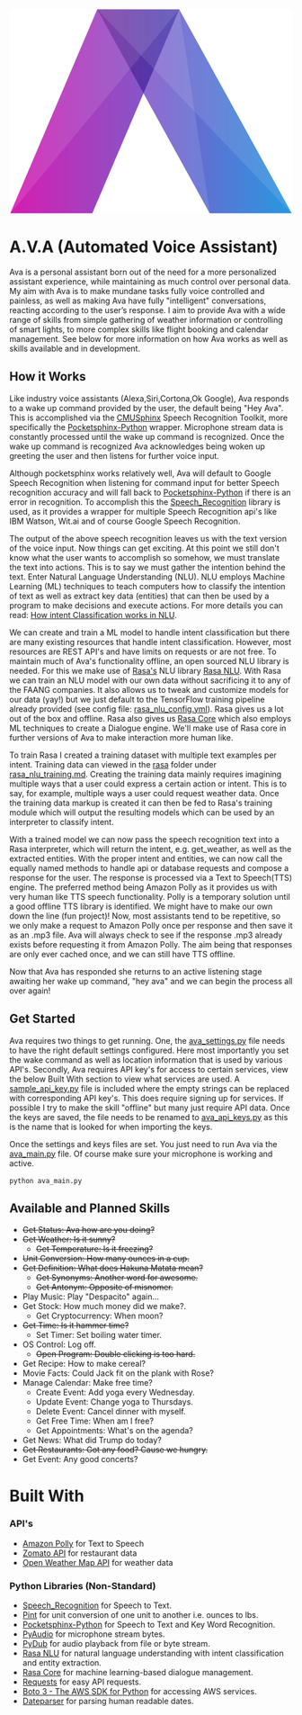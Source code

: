 <p align="center">
  <img src="./media/ava.png">
</p>

# A.V.A (Automated Voice Assistant)

Ava is a personal assistant born out of the need for a more personalized assistant experience, while maintaining as much control over personal data. My aim with Ava is to make mundane tasks fully voice controlled and painless, as well as making Ava have fully "intelligent" conversations, reacting according to the user’s response. I aim to provide Ava with a wide range of skills from simple gathering of weather information or controlling of smart lights, to more complex skills like flight booking and calendar management. See below for more information on how Ava works as well as skills available and in development.

## How it Works

Like industry voice assistants (Alexa,Siri,Cortona,Ok Google), Ava responds to a wake up command provided by the user, the default being "Hey Ava". This is accomplished via the [CMUSphinx](https://cmusphinx.github.io/) Speech Recognition Toolkit, more specifically the [Pocketsphinx-Python](https://github.com/cmusphinx/pocketsphinx-python) wrapper. Microphone stream data is constantly processed until the wake up command is recognized. Once the wake up command is recognized Ava acknowledges being woken up greeting the user and then listens for further voice input.

Although pocketsphinx works relatively well, Ava will default to Google Speech Recognition when listening for command input for better Speech recognition accuracy and will fall back to [Pocketsphinx-Python](https://github.com/cmusphinx/pocketsphinx-python) if there is an error in recognition. To accomplish this the [Speech_Recognition](https://github.com/Uberi/speech_recognition) library is used, as it provides a wrapper for multiple Speech Recognition api's like IBM Watson, Wit.ai and of course Google Speech Recognition.

The output of the above speech recognition leaves us with the text version of the voice input. Now things can get exciting. At this point we still don't know what the user wants to accomplish so somehow, we must translate the text into actions. This is to say we must gather the intention behind the text. Enter Natural Language Understanding (NLU). NLU employs Machine Learning (ML) techniques to teach computers how to classify the intention of text as well as extract key data (entities) that can then be used by a program to make decisions and execute actions. For more details you can read: [How intent Classification works in NLU](https://mrbot.ai/blog/natural-language-processing/understanding-intent-classification/).

We can create and train a ML model to handle intent classification but there are many existing resources that handle intent classification. However, most resources are REST API's and have limits on requests or are not free. To maintain much of Ava's functionality offline, an open sourced NLU library is needed. For this we make use of [Rasa's](https://rasa.com/) NLU library [Rasa NLU](https://rasa.com/docs/nlu/). With Rasa we can train an NLU model with our own data without sacrificing it to any of the FAANG companies. It also allows us to tweak and customize models for our data (yay!) but we just default to the TensorFlow training pipeline already provided (see config file: [rasa_nlu_config.yml](https://github.com/jmcnab57/Ava/blob/master/rasa/rasa_nlu_config.yml)). Rasa gives us a lot out of the box and offline. Rasa also gives us [Rasa Core](https://rasa.com/docs/core/) which also employs ML techniques to create a Dialogue engine. We'll make use of Rasa core in further versions of Ava to make interaction more human like.

To train Rasa I created a training dataset with multiple text examples per intent. Training data can viewed in the [rasa](https://github.com/jmcnab57/Ava/tree/master/rasa) folder under [rasa_nlu_training.md](https://github.com/jmcnab57/Ava/blob/master/rasa/rasa_nlu_training.md). Creating the training data mainly requires imagining multiple ways that a user could express a certain action or intent. This is to say, for example, multiple ways a user could request weather data. Once the training data markup is created it can then be fed to Rasa's training module which will output the resulting models which can be used by an interpreter to classify intent.

With a trained model we can now pass the speech recognition text into a Rasa interpreter, which will return the intent, e.g. get_weather, as well as the extracted entities. With the proper intent and entities, we can now call the equally named methods to handle api or database requests and compose a response for the user. The response is processed via a Text to Speech(TTS) engine. The preferred method being Amazon Polly as it provides us with very human like TTS speech functionality. Polly is a temporary solution until a good offline TTS library is identified. We might have to make our own down the line (fun project)! Now, most assistants tend to be repetitive, so we only make a request to Amazon Polly once per response and then save it as an .mp3 file. Ava will always check to see if the response .mp3 already exists before requesting it from Amazon Polly. The aim being that responses are only ever cached once, and we can still have TTS offline.

Now that Ava has responded she returns to an active listening stage awaiting her wake up command, "hey ava" and we can begin the process all over again!

## Get Started

Ava requires two things to get running. One, the [ava_settings.py](https://github.com/jmcnab57/Ava/blob/master/ava_settings.py) file needs to have the right default settings configured. Here most importantly you set the wake command as well as location information that is used by various API's. Secondly, Ava requires API key's for access to certain services, view the below Built With section to view what services are used. A [sample_api_key.py](https://github.com/jmcnab57/Ava/blob/master/sample_api_keys.py) file is included where the empty strings can be replaced with corresponding API key's. This does require signing up for services. If possible I try to make the skill "offline" but many just require API data. Once the keys are saved, the file needs to be renamed to [ava_api_keys.py]() as this is the name that is looked for when importing the keys.

Once the settings and keys files are set. You just need to run Ava via the [ava_main.py](https://github.com/jmcnab57/Ava/blob/master/ava_main.py) file. Of course make sure your microphone is working and active.

```
python ava_main.py
```

## Available and Planned Skills

- ~~Get Status: Ava how are you doing?~~
- ~~Get Weather: Is it sunny?~~
  - ~~Get Temperature: Is it freezing?~~
- ~~Unit Conversion: How many ounces in a cup.~~
- ~~Get Definition: What does Hakuna Matata mean?~~
  - ~~Get Synonyms: Another word for awesome.~~
  - ~~Get Antonym: Opposite of misnomer.~~
- Play Music: Play "Despacito" again...
- Get Stock: How much money did we make?.
  - Get Cryptocurrency: When moon?
- ~~Get Time: Is it hammer time?~~
  - Set Timer: Set boiling water timer.
- OS Control: Log off.
  - ~~Open Program: Double clicking is too hard.~~
- Get Recipe: How to make cereal?
- Movie Facts: Could Jack fit on the plank with Rose?
- Manage Calendar: Make free time?
  - Create Event: Add yoga every Wednesday.
  - Update Event: Change yoga to Thursdays.
  - Delete Event: Cancel dinner with myself.
  - Get Free Time: When am I free?
  - Get Appointments: What's on the agenda?
- Get News: What did Trump do today?
- ~~Get Restaurants: Got any food? Cause we hungry.~~
- Get Event: Any good concerts?

# Built With

### API's

- [Amazon Polly](https://aws.amazon.com/polly/) for Text to Speech
- [Zomato API](https://developers.zomato.com/documentation#/) for restaurant data
- [Open Weather Map API](https://openweathermap.org/api) for weather data

### Python Libraries (Non-Standard)

- [Speech_Recognition](https://github.com/Uberi/speech_recognition) for Speech to Text.
- [Pint](https://pint.readthedocs.io/en/latest/) for unit conversion of one unit to another i.e. ounces to lbs.
- [Pocketsphinx-Python](https://github.com/cmusphinx/pocketsphinx-python) for Speech to Text and Key Word Recognition.
- [PyAudio](https://people.csail.mit.edu/hubert/pyaudio/) for microphone stream bytes.
- [PyDub](https://github.com/jiaaro/pydub) for audio playback from file or byte stream.
- [Rasa NLU](https://github.com/RasaHQ/rasa_nlu) for natural language understanding with intent classification and entity extraction.
- [Rasa Core](https://github.com/RasaHQ/rasa_core) for machine learning-based dialogue management.
- [Requests](http://docs.python-requests.org/en/master/) for easy API requests.
- [Boto 3 - The AWS SDK for Python](https://github.com/boto/boto3) for accessing AWS services.
- [Dateparser](https://github.com/scrapinghub/dateparser) for parsing human readable dates.

